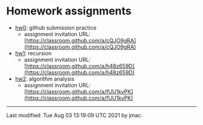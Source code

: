 # Homework assignments

* [hw0](hw0.docx): github submission practice
  - assignment invitation URL: [https://classroom.github.com/a/cQJO9gRA](https://classroom.github.com/a/cQJO9gRA)
* [hw1](hw1.docx): recursion
  - assignment invitation URL: [https://classroom.github.com/a/h48z659D](https://classroom.github.com/a/h48z659D)
* [hw2](hw2.docx): algorithm analysis
  - assignment invitation URL: [https://classroom.github.com/a/fUU1kvPK](https://classroom.github.com/a/fUU1kvPK)


<!---
* [hw3](hw3.docx): generics and linear structures
  - assignment invitation URL: []()
* [hw4](hw4.docx): binary trees
  - assignment invitation URL: []()
* [hw5](hw5.docx): binary tree applications
  - assignment invitation URL: []()
* [hw6](hw6.docx): sorting
  - assignment invitation URL: []()
* [hw7](hw7.docx): hashing
  - assignment invitation URL: []()
* [hw8](hw8.docx): functional programming
  - assignment invitation URL: []()
* [hw9](hw9.docx): graphs
  - assignment invitation URL: []()
-->

----
Last modified: Tue Aug 03 13:19:09 UTC 2021 by jmac.
